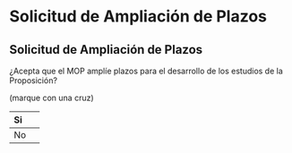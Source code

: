 # Solicitud de Ampliación de Plazos

## Solicitud de Ampliación de Plazos

¿Acepta que el MOP amplíe plazos para el desarrollo de los estudios de la Proposición?

\(marque con una cruz\)

| Si |  |
| :--- | :--- |
| No |  |

​​

## 

